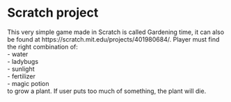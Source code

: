 <h1>Scratch project</h1>
This very simple game made in Scratch is called Gardening time, it can also be found at https://scratch.mit.edu/projects/401980684/.
Player must find the right combination of: <br>
- water<br>
- ladybugs<br>
- sunlight<br>
- fertilizer<br>
- magic potion<br>
to grow a plant.
If user puts too much of something, the plant will die.
